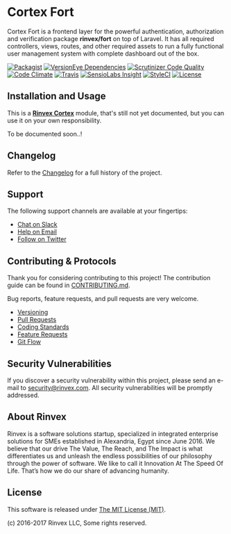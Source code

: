 # Cortex Fort

Cortex Fort is a frontend layer for the powerful authentication, authorization and verification package **rinvex/fort** on top of Laravel. It has all required controllers, views, routes, and other required assets to run a fully functional user management system with complete dashboard out of the box.

[![Packagist](https://img.shields.io/packagist/v/cortex/fort.svg?label=Packagist&style=flat-square)](https://packagist.org/packages/cortex/fort)
[![VersionEye Dependencies](https://img.shields.io/versioneye/d/php/cortex:fort.svg?label=Dependencies&style=flat-square)](https://www.versioneye.com/php/cortex:fort/)
[![Scrutinizer Code Quality](https://img.shields.io/scrutinizer/g/cortex/fort.svg?label=Scrutinizer&style=flat-square)](https://scrutinizer-ci.com/g/cortex/fort/)
[![Code Climate](https://img.shields.io/codeclimate/github/cortex/fort.svg?label=CodeClimate&style=flat-square)](https://codeclimate.com/github/cortex/fort)
[![Travis](https://img.shields.io/travis/cortex/fort.svg?label=TravisCI&style=flat-square)](https://travis-ci.org/cortex/fort)
[![SensioLabs Insight](https://img.shields.io/sensiolabs/i/a2cccb54-31b7-49a3-9df2-176a23400fde.svg?label=SensioLabs&style=flat-square)](https://insight.sensiolabs.com/projects/a2cccb54-31b7-49a3-9df2-176a23400fde)
[![StyleCI](https://styleci.io/repos/77746390/shield)](https://styleci.io/repos/77746390)
[![License](https://img.shields.io/packagist/l/cortex/fort.svg?label=License&style=flat-square)](https://github.com/cortex/fort/blob/develop/LICENSE)


## Installation and Usage

This is a **[Rinvex Cortex](https://github.com/rinvex/cortex)** module, that's still not yet documented, but you can use it on your own responsibility.

To be documented soon..!


## Changelog

Refer to the [Changelog](CHANGELOG.md) for a full history of the project.


## Support

The following support channels are available at your fingertips:

- [Chat on Slack](http://chat.rinvex.com)
- [Help on Email](mailto:help@rinvex.com)
- [Follow on Twitter](https://twitter.com/rinvex)


## Contributing & Protocols

Thank you for considering contributing to this project! The contribution guide can be found in [CONTRIBUTING.md](CONTRIBUTING.md).

Bug reports, feature requests, and pull requests are very welcome.

- [Versioning](CONTRIBUTING.md#versioning)
- [Pull Requests](CONTRIBUTING.md#pull-requests)
- [Coding Standards](CONTRIBUTING.md#coding-standards)
- [Feature Requests](CONTRIBUTING.md#feature-requests)
- [Git Flow](CONTRIBUTING.md#git-flow)


## Security Vulnerabilities

If you discover a security vulnerability within this project, please send an e-mail to [security@rinvex.com](security@rinvex.com). All security vulnerabilities will be promptly addressed.


## About Rinvex

Rinvex is a software solutions startup, specialized in integrated enterprise solutions for SMEs established in Alexandria, Egypt since June 2016. We believe that our drive The Value, The Reach, and The Impact is what differentiates us and unleash the endless possibilities of our philosophy through the power of software. We like to call it Innovation At The Speed Of Life. That’s how we do our share of advancing humanity.


## License

This software is released under [The MIT License (MIT)](LICENSE).

(c) 2016-2017 Rinvex LLC, Some rights reserved.

